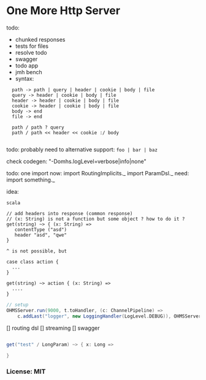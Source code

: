 
# One More Http Server

todo:
* chunked responses
* tests for files
* resolve todo
* swagger
* todo app
* jmh bench
* syntax: 

```
  path -> path | query | header | cookie | body | file
  query -> header | cookie | body | file
  header -> header | cookie | body | file
  cookie -> header | cookie | body | file
  body -> end
  file -> end

  path / path ? query 
  path / path << header << cookie :/ body 
    
```

todo: probably need to alternative support: `foo | bar | baz`

check codegen: "-Domhs.logLevel=verbose|info|none"


todo: one import 
now: 
import RoutingImplicits._
import ParamDsl._
need: 
import something._ 

idea: 
```
scala 

// add headers into response (common response)
// (x: String) is not a function but some object ? how to do it ?
get(string) ~> { (x: String) => 
   contentType ("asd")
   header "asd", "qwe"  
}

^ is not possible, but 

case class action {
  ... 
}

get(string) ~> action { (x: String) => 
  .... 
}

```
  
```scala 
// setup
OHMSServer.run(9000, t.toHandler, (c: ChannelPipeline) =>
    c.addLast("logger", new LoggingHandler(LogLevel.DEBUG)), OHMSServer.noSetup)
```

[] routing dsl
[] streaming 
[] swagger


```scala

get("test" / LongParam) ~> { x: Long =>
  
}


```

### License: MIT


